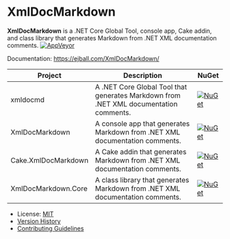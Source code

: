 # XmlDocMarkdown

**XmlDocMarkdown** is a .NET Core Global Tool, console app, Cake addin, and class library that generates Markdown from .NET XML documentation comments.
[![AppVeyor](https://img.shields.io/appveyor/ci/ejball/xmldocmarkdown.svg)](https://ci.appveyor.com/project/ejball/xmldocmarkdown)

Documentation: https://ejball.com/XmlDocMarkdown/

Project | Description | NuGet
--- | --- | ---
xmldocmd | A .NET Core Global Tool that generates Markdown from .NET XML documentation comments. | [![NuGet](https://img.shields.io/nuget/v/xmldocmd.svg)](https://www.nuget.org/packages/xmldocmd)
XmlDocMarkdown | A console app that generates Markdown from .NET XML documentation comments. | [![NuGet](https://img.shields.io/nuget/v/XmlDocMarkdown.svg)](https://www.nuget.org/packages/XmlDocMarkdown)
Cake.XmlDocMarkdown | A Cake addin that generates Markdown from .NET XML documentation comments. | [![NuGet](https://img.shields.io/nuget/v/Cake.XmlDocMarkdown.svg)](https://www.nuget.org/packages/Cake.XmlDocMarkdown)
XmlDocMarkdown.Core | A class library that generates Markdown from .NET XML documentation comments. | [![NuGet](https://img.shields.io/nuget/v/XmlDocMarkdown.Core.svg)](https://www.nuget.org/packages/XmlDocMarkdown.Core)

* License: [MIT](LICENSE)
* [Version History](VersionHistory.md)
* [Contributing Guidelines](CONTRIBUTING.md)
